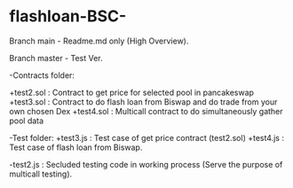 # flashloan-BSC-


Branch main - Readme.md only (High Overview).

Branch master - Test Ver.

-Contracts folder:

+test2.sol : Contract to get price for selected pool in pancakeswap
+test3.sol : Contract to do flash loan from Biswap and do trade from your own chosen Dex
+test4.sol : Multicall contract to do simultaneously gather pool data

-Test folder:
+test3.js : Test case of get price contract (test2.sol)
+test4.js : Test case of flash loan from Biswap.

-test2.js : Secluded testing code in working process (Serve the purpose of multicall testing).
